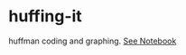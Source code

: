 # huffing-it
huffman coding and graphing.
[See Notebook](https://nbviewer.jupyter.org/github/frankih9/huffing-it/blob/master/huffman.ipynb)
